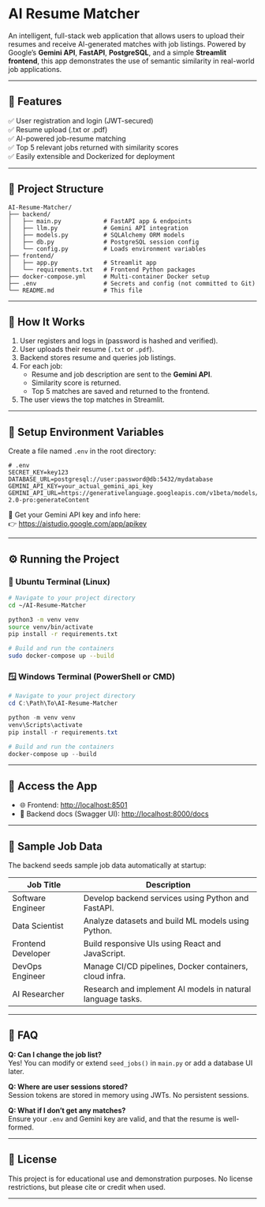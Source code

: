 # AI Resume Matcher

An intelligent, full-stack web application that allows users to upload their resumes and receive AI-generated matches with job listings. Powered by Google’s **Gemini API**, **FastAPI**, **PostgreSQL**, and a simple **Streamlit frontend**, this app demonstrates the use of semantic similarity in real-world job applications.

---

## 🌟 Features

✅ User registration and login (JWT-secured)  
✅ Resume upload (.txt or .pdf)  
✅ AI-powered job-resume matching  
✅ Top 5 relevant jobs returned with similarity scores  
✅ Easily extensible and Dockerized for deployment  

---

## 📁 Project Structure

```
AI-Resume-Matcher/
├── backend/
│   ├── main.py            # FastAPI app & endpoints
│   ├── llm.py             # Gemini API integration
│   ├── models.py          # SQLAlchemy ORM models
│   ├── db.py              # PostgreSQL session config
│   └── config.py          # Loads environment variables
├── frontend/
│   ├── app.py             # Streamlit app
│   └── requirements.txt   # Frontend Python packages
├── docker-compose.yml     # Multi-container Docker setup
├── .env                   # Secrets and config (not committed to Git)
└── README.md              # This file
```

---

## 🧠 How It Works

1. User registers and logs in (password is hashed and verified).
2. User uploads their resume (`.txt` or `.pdf`).
3. Backend stores resume and queries job listings.
4. For each job:
   - Resume and job description are sent to the **Gemini API**.
   - Similarity score is returned.
   - Top 5 matches are saved and returned to the frontend.
5. The user views the top matches in Streamlit.

---

## 🔐 Setup Environment Variables

Create a file named `.env` in the root directory:

```env
# .env
SECRET_KEY=key123
DATABASE_URL=postgresql://user:password@db:5432/mydatabase
GEMINI_API_KEY=your_actual_gemini_api_key
GEMINI_API_URL=https://generativelanguage.googleapis.com/v1beta/models/gemini-2.0-pro:generateContent
```

📝 Get your Gemini API key and info here:  
👉 https://aistudio.google.com/app/apikey

---

## ⚙️ Running the Project

### 🐧 Ubuntu Terminal (Linux)

```bash
# Navigate to your project directory
cd ~/AI-Resume-Matcher

python3 -m venv venv
source venv/bin/activate
pip install -r requirements.txt

# Build and run the containers
sudo docker-compose up --build
```

### 🪟 Windows Terminal (PowerShell or CMD)

```powershell
# Navigate to your project directory
cd C:\Path\To\AI-Resume-Matcher

python -m venv venv
venv\Scripts\activate
pip install -r requirements.txt

# Build and run the containers
docker-compose up --build
```

---

## 🔎 Access the App

- 🌐 Frontend: [http://localhost:8501](http://localhost:8501)  
- 📘 Backend docs (Swagger UI): [http://localhost:8000/docs](http://localhost:8000/docs)

---

## 🧪 Sample Job Data

The backend seeds sample job data automatically at startup:

| Job Title          | Description                                                   |
|--------------------|---------------------------------------------------------------|
| Software Engineer  | Develop backend services using Python and FastAPI.            |
| Data Scientist     | Analyze datasets and build ML models using Python.            |
| Frontend Developer | Build responsive UIs using React and JavaScript.              |
| DevOps Engineer    | Manage CI/CD pipelines, Docker containers, cloud infra.       |
| AI Researcher      | Research and implement AI models in natural language tasks.   |

---

## 🙋 FAQ

**Q: Can I change the job list?**  
Yes! You can modify or extend `seed_jobs()` in `main.py` or add a database UI later.

**Q: Where are user sessions stored?**  
Session tokens are stored in memory using JWTs. No persistent sessions.

**Q: What if I don’t get any matches?**  
Ensure your `.env` and Gemini key are valid, and that the resume is well-formed.

---

## 📎 License

This project is for educational use and demonstration purposes. No license restrictions, but please cite or credit when used.

---
